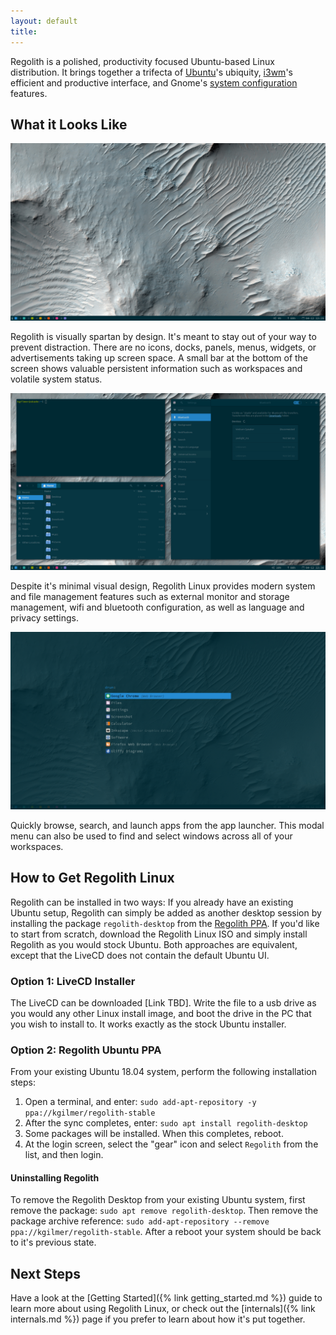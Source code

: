 ```yaml
---
layout: default
title: 
---
```


Regolith is a polished, productivity focused Ubuntu-based Linux distribution. It brings together a trifecta of [Ubuntu](https://www.ubuntu.com/)'s ubiquity, [i3wm](https://i3wm.org/)'s efficient and productive interface, and Gnome's [system configuration](https://gitlab.gnome.org/GNOME/gnome-control-center) features.

## What it Looks Like

<a href="/assets/screenshot-empty.png"><img class="screenshot" alt="Empty Desktop" src="/assets/screenshot-empty.png"/></a>

Regolith is visually spartan by design.  It's meant to stay out of your way to prevent distraction.  There are no icons, docks, panels, menus, widgets, or advertisements taking up screen space.  A small bar at the bottom of the screen shows valuable persistent information such as workspaces and volatile system status.

<a href="/assets/screenshot-apps.png"><img class="screenshot" alt="Tiled Windows" src="/assets/screenshot-apps.png"/></a>

Despite it's minimal visual design, Regolith Linux provides modern system and file management features such as external monitor and storage management, wifi and bluetooth configuration, as well as language and privacy settings.

<a href="/assets/screenshot-rofi.png"><img class="screenshot" alt="Launch Apps" src="/assets/screenshot-rofi.png"/></a>

Quickly browse, search, and launch apps from the app launcher.  This modal menu can also be used to find and select windows across all of your workspaces.

## How to Get Regolith Linux

Regolith can be installed in two ways:  If you already have an existing Ubuntu setup, Regolith can simply be added as another desktop session by installing the package `regolith-desktop` from the [Regolith PPA](https://launchpad.net/~kgilmer/+archive/ubuntu/regolith-stable).  If you'd like to start from scratch, download the Regolith Linux ISO and simply install Regolith as you would stock Ubuntu.  Both approaches are equivalent, except that the LiveCD does not contain the default Ubuntu UI.

### Option 1: LiveCD Installer

The LiveCD can be downloaded [Link TBD].  Write the file to a usb drive as you would any other Linux install image, and boot the drive in the PC that you wish to install to.  It works exactly as the stock Ubuntu installer.

### Option 2: Regolith Ubuntu PPA

From your existing Ubuntu 18.04 system, perform the following installation steps: 

1. Open a terminal, and enter: `sudo add-apt-repository -y ppa://kgilmer/regolith-stable`
2. After the sync completes, enter: `sudo apt install regolith-desktop`
3. Some packages will be installed.  When this completes, reboot.
4. At the login screen, select the "gear" icon and select `Regolith` from the list, and then login.

#### Uninstalling Regolith

To remove the Regolith Desktop from your existing Ubuntu system, first remove the package: `sudo apt remove regolith-desktop`.  Then remove the package archive reference: `sudo add-apt-repository --remove ppa://kgilmer/regolith-stable`.  After a reboot your system should be back to it's previous state.

## Next Steps

Have a look at the [Getting Started]({% link getting_started.md %}) guide to learn more about using Regolith Linux, or check out the [internals]({% link internals.md %}) page if you prefer to learn about how it's put together.  
